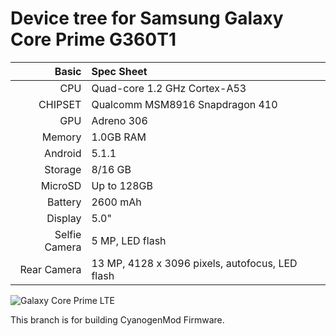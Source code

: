 Device tree for Samsung Galaxy Core Prime G360T1
=================================

Basic   | Spec Sheet
-------:|:-------------------------
CPU     | Quad-core 1.2 GHz Cortex-A53
CHIPSET | Qualcomm MSM8916 Snapdragon 410
GPU     | Adreno 306
Memory  | 1.0GB RAM
Android | 5.1.1
Storage | 8/16 GB
MicroSD | Up to 128GB
Battery | 2600 mAh
Display | 5.0"
Selfie Camera  | 5 MP, LED flash
Rear Camera  | 13 MP,  4128 x 3096 pixels, autofocus, LED flash


![Galaxy Core Prime LTE](https://cnet3.cbsistatic.com/img/5Fwz-FO6LKerDGx4gGa2mBuUh6o=/770x433/2015/07/17/ec591c53-9b70-4eac-a40c-b0c73711646f/samsung-galaxy-core-prime-8626-001.jpg "Galaxy Core Prime LTE")

This branch is for building CyanogenMod Firmware.
